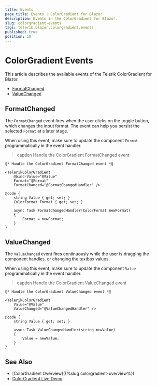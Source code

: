 ```yaml
---
title: Events
page_title: Events | ColorGradient for Blazor
description: Events in the ColorGradient for Blazor.
slug: colorgradient-events
tags: telerik,blazor,colorgradient,events
published: true
position: 10
---
```


# ColorGradient Events

This article describes the available events of the Telerik ColorGradient for Blazor.

* [FormatChanged](#formatchanged)
* [ValueChanged](#valuechanged)


## FormatChanged

The `FormatChanged` event fires when the user clicks on the toggle button, which changes the input format. The event can help you persist the selected `Format` at a later stage.

When using this event, make sure to update the component `Format` programmatically in the event handler.

>caption Handle the ColorGradient FormatChanged event

````CSHTML
@* Handle the ColorGradient FormatChanged event *@

<TelerikColorGradient
    @bind-Value="@Value"
    Format="@Format"
    FormatChanged="@FormatChangedHandler" />

@code {
    string Value { get; set; }
    ColorFormat Format { get; set; }

    async Task FormatChangedHandler(ColorFormat newFormat)
    {
        Format = newFormat;
    }
}
````

## ValueChanged

The `ValueChanged` event fires continuously while the user is dragging the component handles, or changing the textbox values.

When using this event, make sure to update the component `Value` programmatically in the event handler.

>caption Handle the ColorGradient ValueChanged event

````CSHTML
@* Handle the ColorGradient ValueChanged event *@

<TelerikColorGradient
    Value="@Value"
    ValueChanged="@ValueChangedHandler" />

@code {
    string Value { get; set; }

    async Task ValueChangedHandler(string newValue)
    {
        Value = newValue;
    }
}

````


## See Also

* [ColorGradient Overview]({%slug colorgradient-overview%})
* [ColorGradient Live Demo](https://demos.telerik.com/blazor-ui/colorgradient/overview)
